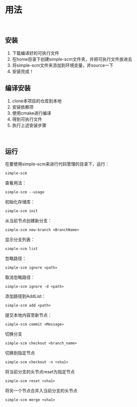 # 用法

&nbsp;

## 安装

1. 下载编译好的可执行文件
2. 在home目录下创建simple-scm文件夹，并把可执行文件放进去
3. 将simple-scm文件夹添加到环境变量，并source一下
4. 安装完成！



## 编译安装

1. clone本项目的仓库到本地
2. 安装依赖项
3. 使用cmake进行编译
4. 得到可执行文件
5. 执行上述安装步骤

&nbsp;

## 运行

在要使用simple-scm来进行代码管理的目录下，运行：

```
simple-scm
```

查看用法：

```
simple-scm --usage
```

初始化存储库：

```
simple-scm init
```

从当前节点创建新分支：

```
simple-scm new-branch <BranchName>
```

显示分支列表：

```
simple-scm list
```

忽略路径：

```
simple-scm ignore <path>
```

取消忽略路径：

```
simple-scm ignore -d <path>
```

添加路径到AddList：

```
simple-scm add <path>
```


提交本地内容至新节点：

```
simple-scm commit <Message>
```

切换分支

```
simple-scm checkout <branch_name>
```

切换到指定节点

```
simple-scm checkout -n <sha1>
```

将当前分支的头节点reset为指定节点

```
simple-scm reset <sha1>
```

将另一个节点合并入当前分支的头节点

```
simple-scm merge <sha1>
```

